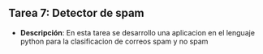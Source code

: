 ## Tarea 7: Detector de spam
- **Descripción**: En esta tarea se desarrollo una aplicacion en el lenguaje python para la clasificacion de correos spam y no spam
